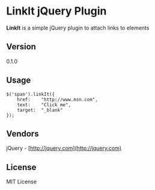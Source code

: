 # LinkIt jQuery Plugin

**LinkIt** is a simple jQuery plugin to attach links to elements

## Version
0.1.0

## Usage 
    $('span').linkIt({
        href:    "http://www.msn.com",
        text:    "Click me",
        target:  "_blank"
    });
    
## Vendors
jQuery - [http://jquery.com](http://jquery.com)

## License
MIT License
